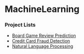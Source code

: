 # MachineLearning


### Project Lists
- [Board Game Review Prediction](https://github.com/imShakil/MachineLearning/blob/master/Board%20Game%20Review%20Prediction/Board%20game%20review%20prediction%20using%20Machine%20Algorithm.ipynb)
- [Credit Card Fraud Detection](https://github.com/imShakil/MachineLearning/blob/master/Credit%20Card%20Fraud%20Detection/Credit%20Card%20Fraud%20Detection.ipynb)
- [Natural Language Processing](https://github.com/imShakil/MachineLearning/blob/master/Natural%20Language%20Processing/Natural%20Language%20Processing.ipynb)

